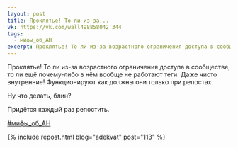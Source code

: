 ```yaml
---
layout: post
title: Проклятье! То ли из-за...
vk: https://vk.com/wall498858042_344
tags:
  - мифы_об_АН
excerpt: Проклятье! То ли из-за возрастного ограничения доступа в сообществе, то ли ещё почему-либо в нём вообще не работают теги. Даже чисто внутренние! Функционируют как должны они только при репостах.
---
```

Проклятье! То ли из-за возрастного ограничения доступа в сообществе, то ли ещё почему-либо в нём вообще не работают теги. Даже чисто внутренние! Функционируют как должны они только при репостах. 

Ну что делать, блин? 

Придётся каждый раз репостить.

[#мифы_об_АН](poisk.html#мифы_об_АН)

{% include repost.html blog="adekvat" post="113" %}